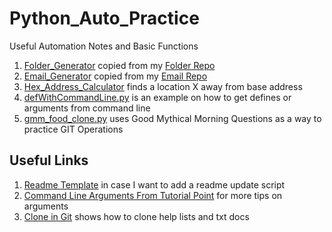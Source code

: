 # Python_Auto_Practice
Useful Automation Notes and Basic Functions 
1) [Folder_Generator](https://github.com/hal00alex/Python_Auto_Practice/blob/master/Folder_Generator.py) copied from my [Folder Repo](https://github.com/hal00alex/FolderGenerator/blob/master/Folder%60.py)  
2) [Email_Generator](https://github.com/hal00alex/Python_Auto_Practice/blob/master/Email_Generator.py) copied from my [Email Repo](https://github.com/hal00alex/EmailGenerator)  
3) [Hex_Address_Calculator](https://github.com/hal00alex/Python_Auto_Practice/blob/master/Hex_Address_Calculator.py) finds a location X away from base address  
4) [defWithCommandLine.py](https://github.com/hal00alex/Python_Auto_Practice/blob/master/defWithCommandLine.py) is an example on how to get defines or arguments from command line  
5) [gmm_food_clone.py](https://github.com/hal00alex/Python_Auto_Practice/blob/master/gmm_food_clone.py) uses Good Mythical Morning Questions as a way to practice GIT Operations

## Useful Links 
1) [Readme Template](https://gist.github.com/PurpleBooth/109311bb0361f32d87a2) in case I want to add a readme update script
2) [Command Line Arguments From Tutorial Point](https://www.tutorialspoint.com/python/python_command_line_arguments.htm) for more tips on arguments  
3) [Clone in Git](https://help.github.com/articles/cloning-a-repository/) shows how to clone help lists and txt docs  
